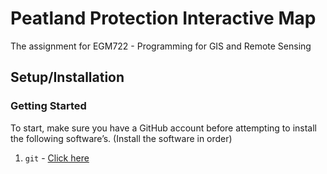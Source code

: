 # Peatland Protection Interactive Map
The assignment for EGM722 -  Programming for GIS and Remote Sensing

## Setup/Installation 

### Getting Started
To start, make sure you have a GitHub account before attempting to install the following software’s. 
(Install the software in order)

1. `git` - [Click here](https://git-scm.com/downloads)


